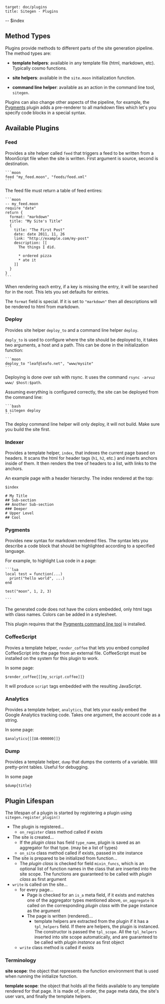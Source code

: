     target: doc/plugins
    title: Sitegen - Plugins
--
$index

## Method Types

Plugins provide methods to different parts of the site generation pipeline. The
method types are:

 * **template helpers**: available in any template file (html, markdown, etc).
   Typically cosmo functions.

 * **site helpers**: available in the `site.moon` initialization function.

 * **command line helper**: available as an action in the command line tool,
   `sitegen`.

Plugins can also change other aspects of the pipeline, for example, the
[Pygments](#pygments) plugin adds a pre-renderer to all markdown files which
let's you specify code blocks in a special syntax.

## Available Plugins

### Feed

Provides a site helper called `feed` that triggers a feed to be written from a
MoonScript file when the site is written. First argument is source, second is
destination.

    ```moon
    feed "my_feed.moon", "feeds/feed.xml"
    ```

The feed file must return a table of feed entires:

    ```moon
    -- my_feed.moon
    require "date"
    return {
      format: "markdown"
      title: "My Site's Title"
      {
        title: "The First Post"
        date: date 2011, 11, 26
        link: "http://example.com/my-post"
        description: [[
          The things I did.

          * ordered pizza
          * ate it
        ]]
      }
    }
    ```


When rendering each entry, if a key is missing the entry, it will be searched
for in the root. This lets you set defaults for entries.

The `format` field is special. If it is set to `"markdown"` then all
descriptions will be rendered to html from markdown.

### Deploy

Provides site helper `deploy_to` and a command line helper `deploy`.

`deply_to` is used to configure where the site should be deployed to, it takes
two arguments, a host and a path. This can be done in the initialization
function:

    ```moon
    deploy_to "leaf@leafo.net", "www/mysite"
    ```

Deploying is done over ssh with rsync. It uses the command `rsync -arvuz www/
$host:$path`.

Assuming everything is configured correctly, the site can be deployed from the
command line:

    ```bash
    $ sitegen deploy
    ```

The deploy command line helper will only deploy, it will not build. Make sure
you build the site first.

### Indexer

Provides a template helper, `index`, that indexes the current page based on
headers. It scans the html for header tags (`h1`, `h2`, etc.) and inserts
anchors inside of them. It then renders the tree of headers to a list, with
links to the anchors.

An example page with a header hierarchy. The index rendered at the top:
    
    $index

    # My Title
    ## Sub-section
    ## Another Sub-section
    ### Deeper
    # Upper Level
    ## Cool

### Pygments

Provides new syntax for markdown rendered files. The syntax lets you describe a
code block that should be highlighted according to a specified language.

For example, to highlight Lua code in a page:

    ```lua   
    local test = function(...) 
      print("hello world", ...)
    end

    test("moon", 1, 2, 3)

    ```

The generated code does not have the colors embedded, only html tags with class
names. Colors can be added in a stylesheet.

This plugin requires that the [Pygments command line
tool](http://pygments.org/docs/cmdline/) is installed.

### CoffeeScript

Provies a template helper, `render_coffee` that lets you embed compiled
CoffeeScript into the page from an external file. CoffeeScript must be
installed on the system for this plugin to work.

In some page:

    $render_coffee{[[my_script.coffee]]}

It will produce `script` tags embedded with the resulting JavaScript.

### Analytics

Provides a template helper, `analytics`, that lets your easily embed the Google
Analytics tracking code. Takes one argument, the account code as a string.

In some page:

    $analytics{[[UA-000000]]}

### Dump

Provides a template helper, `dump` that dumps the contents of a variable.
Will pretty-print tables. Useful for debugging.

In some page

    $dump{title}

## Plugin Lifespan

The lifespan of a plugin is started by registering a plugin using
`sitegen.register_plugin()`

* The plugin is registered...
  * `on_register` class method called if exists
* The site is created...
  * If the *plugin class* has field `type_name`, plugin is saved as an
	aggregator for that type. (may be a list of types)
  * `on_site` class method called if exists, passed in site instance
* The site is prepared to be initialized from function...
  * The *plugin class* is checked for field `mixin_funcs`, which is an optional
	list of function names in the class that are inserted into the site scope.
	The functions are guaranteed to be called with *plugin class* as first
	argument
* `write` is called on the site...
  * for every page...
	* Page is checked for an `is_a` meta field, if it exists and matches one
	  of the aggregator types mentioned above, `on_aggregate` is called on the
	  corresponding *plugin class* with the page instance as the argument
	* The page is written (rendered)...
	  * template helpers are extracted from the plugin if it has a
		`tpl_helpers` field. If there are helpers, the plugin is instanced. The
		constructor is passed the `tpl_scope`. All the `tpl_helpers` inserted
		into site scope automatically, and are guaranteed to be called with
		*plugin instance* as first object
  * `write` class method is called if exists

### Terminology

**site scope**: the object that represents the function environment that is used
when running the initialize function.

**template scope**: the object that holds all the fields available to any
template rendered for that page. It is made of, in order, the page meta data,
the site's user vars, and finally the template helpers.

